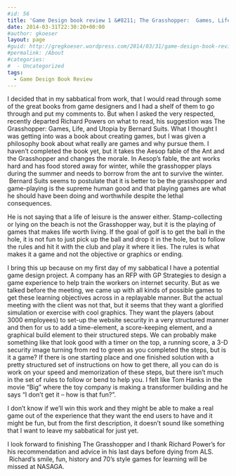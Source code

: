 ```yaml
---
#id: 56
title: 'Game Design book review 1 &#8211; The Grasshopper:  Games, Life, and Utopia'
date: 2014-03-31T22:30:20+00:00
#author: gkoeser
layout: page
#guid: http://gregkoeser.wordpress.com/2014/03/31/game-design-book-review-1-the-grasshopper-games-life-and-utopia/
#permalink: /About
#categories:
#  - Uncategorized
tags:
  - Game Design Book Review
---
```

I decided that in my sabbatical from work, that I would read through some of the great books from game designers and I had a shelf of them to go through and put my comments to. But when I asked the very respected, recently departed Richard Powers on what to read, his suggestion was The Grasshopper: Games, Life, and Utopia by Bernard Suits. What I thought I was getting into was a book about creating games, but I was given a philosophy book about what really are games and why pursue them. I haven&#8217;t completed the book yet, but it takes the Aesop fable of the Ant and the Grasshopper and changes the morale. In Aesop&#8217;s fable, the ant works hard and has food stored away for winter, while the grasshopper plays during the summer and needs to borrow from the ant to survive the winter.  Bernard Suits seems to postulate that it is better to be the grasshopper and game-playing is the supreme human good and that playing games are what he should have been doing and worthwhile despite the lethal consequences.

He is not saying that a life of leisure is the answer either. Stamp-collecting or lying on the beach is not the Grasshopper way, but it is the playing of games that makes life worth living. If the goal of golf is to get the ball in the hole, it is not fun to just pick up the ball and drop it in the hole, but to follow the rules and hit it with the club and play it where it lies. The rules is what makes it a game and not the objective or graphics or ending.

I bring this up because on my first day of my sabbatical I have a potential game design project. A company has an RFP with GP Strategies to design a game experience to help train the workers on internet security. But as we talked before the meeting, we came up with all kinds of possible games to get these learning objectives across in a replayable manner. But the actual meeting with the client was not that, but it seems that they want a glorified simulation or exercise with cool graphics. They want the players (about 3000 employees) to set-up the website security in a very structured manner and then for us to add a time-element, a score-keeping element, and a graphical build element to their structured steps. We can probably make something like that look good with a timer on the top, a running score, a 3-D security image turning from red to green as you completed the steps, but is it a game? If there is one starting place and one finished solution with a pretty structured set of instructions on how to get there, all you can do is work on your speed and memorization of these steps, but there isn&#8217;t much in the set of rules to follow or bend to help you. I felt like Tom Hanks in the movie &#8220;Big&#8221; where the toy company is making a transformer building and he says &#8220;I don&#8217;t get it &#8211; how is that fun?&#8221;.

I don&#8217;t know if we&#8217;ll win this work and they might be able to make a real game out of the experience that they want the end users to have and it might be fun, but from the first description, it doesn&#8217;t sound like something that I want to leave my sabbatical for just yet.

I look forward to finishing The Grasshopper and I thank Richard Power&#8217;s for his recommendation and advice in his last days before dying from ALS.  Richard&#8217;s smile, fun, history and 70&#8217;s style games for learning will be missed at NASAGA.

&nbsp;